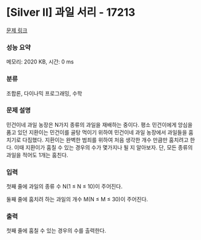 # [Silver II] 과일 서리 - 17213 

[문제 링크](https://www.acmicpc.net/problem/17213) 

### 성능 요약

메모리: 2020 KB, 시간: 0 ms

### 분류

조합론, 다이나믹 프로그래밍, 수학

### 문제 설명

<p>민건이네 과일 농장은 N가지 종류의 과일을 재배하는 중이다. 평소 민건이에게 앙심을 품고 있던 지환이는 민건이를 골탕 먹이기 위하여 민건이네 과일 농장에서 과일들을 훔치기로 다짐했다. 지환이는 완벽한 범죄를 위하여 처음 생각한 개수 만큼만 훔치려고 한다. 이때 지환이가 훔칠 수 있는 경우의 수가 몇가지나 될 지 알아보자. 단, 모든 종류의 과일을 적어도 1개는 훔친다.</p>

### 입력 

 <p>첫째 줄에 과일의 종류 수 N(1 ≤ N ≤ 10)이 주어진다.</p>

<p>둘째 줄에 훔치려 하는 과일의 개수 M(N ≤ M ≤ 30)이 주어진다.</p>

### 출력 

 <p>첫째 줄에 훔칠 수 있는 경우의 수를 출력한다.</p>

